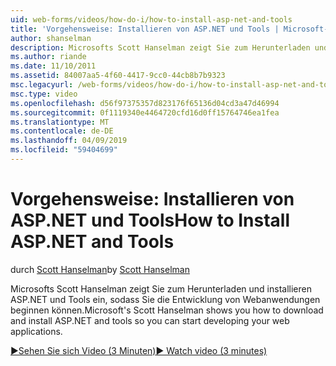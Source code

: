 ```yaml
---
uid: web-forms/videos/how-do-i/how-to-install-asp-net-and-tools
title: 'Vorgehensweise: Installieren von ASP.NET und Tools | Microsoft-Dokumentation'
author: shanselman
description: Microsofts Scott Hanselman zeigt Sie zum Herunterladen und installieren ASP.NET und Tools ein, sodass Sie die Entwicklung von Webanwendungen beginnen können.
ms.author: riande
ms.date: 11/10/2011
ms.assetid: 84007aa5-4f60-4417-9cc0-44cb8b7b9323
msc.legacyurl: /web-forms/videos/how-do-i/how-to-install-asp-net-and-tools
msc.type: video
ms.openlocfilehash: d56f97375357d823176f65136d04cd3a47d46994
ms.sourcegitcommit: 0f1119340e4464720cfd16d0ff15764746ea1fea
ms.translationtype: MT
ms.contentlocale: de-DE
ms.lasthandoff: 04/09/2019
ms.locfileid: "59404699"
---
```

# <a name="how-to-install-aspnet-and-tools"></a><span data-ttu-id="973c6-103">Vorgehensweise: Installieren von ASP.NET und Tools</span><span class="sxs-lookup"><span data-stu-id="973c6-103">How to Install ASP.NET and Tools</span></span>

<span data-ttu-id="973c6-104">durch [Scott Hanselman](https://github.com/shanselman)</span><span class="sxs-lookup"><span data-stu-id="973c6-104">by [Scott Hanselman](https://github.com/shanselman)</span></span>

<span data-ttu-id="973c6-105">Microsofts Scott Hanselman zeigt Sie zum Herunterladen und installieren ASP.NET und Tools ein, sodass Sie die Entwicklung von Webanwendungen beginnen können.</span><span class="sxs-lookup"><span data-stu-id="973c6-105">Microsoft's Scott Hanselman shows you how to download and install ASP.NET and tools so you can start developing your web applications.</span></span>

[<span data-ttu-id="973c6-106">&#9654;Sehen Sie sich Video (3 Minuten)</span><span class="sxs-lookup"><span data-stu-id="973c6-106">&#9654; Watch video (3 minutes)</span></span>](https://channel9.msdn.com/Blogs/ASP-NET-Site-Videos/how-to-install-asp-net-and-tools)

